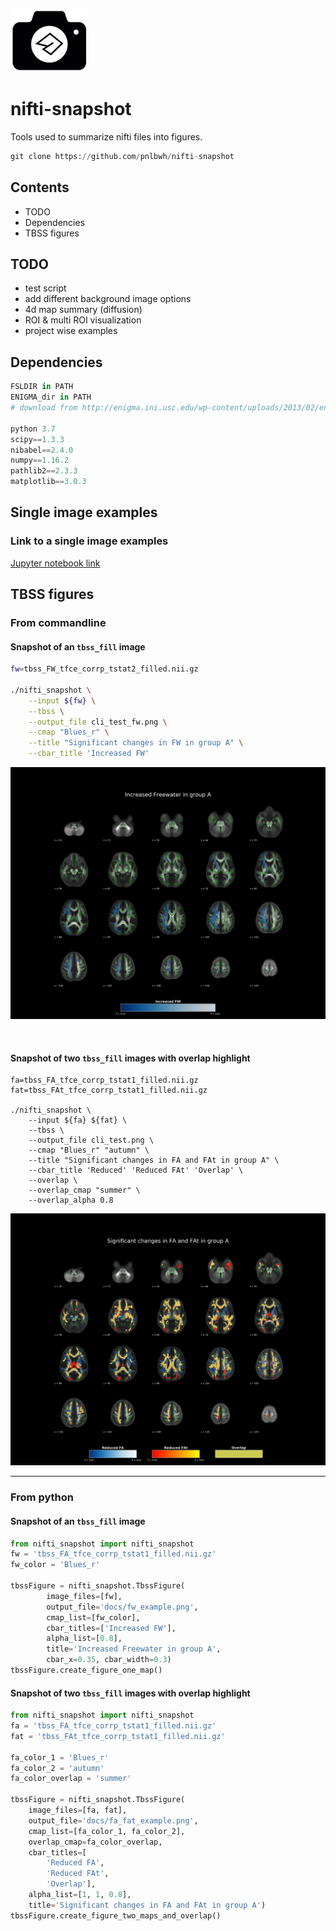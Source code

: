 ![icon](docs/icon_resize.png) 

# nifti-snapshot

Tools used to summarize nifti files into figures.

```py
git clone https://github.com/pnlbwh/nifti-snapshot
```


## Contents

- TODO
- Dependencies
- TBSS figures


## TODO

- test script
- add different background image options
- 4d map summary (diffusion)
- ROI & multi ROI visualization
- project wise examples


## Dependencies

```py
FSLDIR in PATH
ENIGMA_dir in PATH 
# download from http://enigma.ini.usc.edu/wp-content/uploads/2013/02/enigmaDTI.zip

python 3.7
scipy==1.3.3
nibabel==2.4.0
numpy==1.16.2
pathlib2==2.3.3
matplotlib==3.0.3
```

## Single image examples

### Link to a single image examples

[Jupyter notebook link](docs/Single_image_example.ipynb)



## TBSS figures

### From commandline

#### Snapshot of an `tbss_fill` image
```sh
fw=tbss_FW_tfce_corrp_tstat2_filled.nii.gz

./nifti_snapshot \
    --input ${fw} \
    --tbss \
    --output_file cli_test_fw.png \
    --cmap "Blues_r" \
    --title "Significant changes in FW in group A" \
    --cbar_title 'Increased FW' 
```

![output](docs/fw_example.png)


<br>

#### Snapshot of two `tbss_fill` images with overlap highlight

```shell
fa=tbss_FA_tfce_corrp_tstat1_filled.nii.gz
fat=tbss_FAt_tfce_corrp_tstat1_filled.nii.gz

./nifti_snapshot \
    --input ${fa} ${fat} \
    --tbss \
    --output_file cli_test.png \
    --cmap "Blues_r" "autumn" \
    --title "Significant changes in FA and FAt in group A" \
    --cbar_title 'Reduced' 'Reduced FAt' 'Overlap' \
    --overlap \
    --overlap_cmap "summer" \
    --overlap_alpha 0.8
```

![output](docs/fa_fat_example.png)



---


### From python

#### Snapshot of an `tbss_fill` image

```py
from nifti_snapshot import nifti_snapshot
fw = 'tbss_FA_tfce_corrp_tstat1_filled.nii.gz'
fw_color = 'Blues_r'

tbssFigure = nifti_snapshot.TbssFigure(
        image_files=[fw],
        output_file='docs/fw_example.png',
        cmap_list=[fw_color],
        cbar_titles=['Increased FW'],
        alpha_list=[0.8],
        title='Increased Freewater in group A',
        cbar_x=0.35, cbar_width=0.3)
tbssFigure.create_figure_one_map()
```

#### Snapshot of two `tbss_fill` images with overlap highlight

```py
from nifti_snapshot import nifti_snapshot
fa = 'tbss_FA_tfce_corrp_tstat1_filled.nii.gz'
fat = 'tbss_FAt_tfce_corrp_tstat1_filled.nii.gz'

fa_color_1 = 'Blues_r'
fa_color_2 = 'autumn'
fa_color_overlap = 'summer'

tbssFigure = nifti_snapshot.TbssFigure(
    image_files=[fa, fat],
    output_file='docs/fa_fat_example.png',
    cmap_list=[fa_color_1, fa_color_2],
    overlap_cmap=fa_color_overlap,
    cbar_titles=[
        'Reduced FA',
        'Reduced FAt',
        'Overlap'],
    alpha_list=[1, 1, 0.8],
    title='Significant changes in FA and FAt in group A')
tbssFigure.create_figure_two_maps_and_overlap()
```




